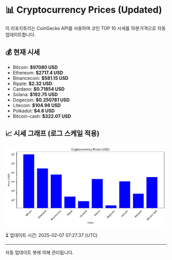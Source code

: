 
# 📊 Cryptocurrency Prices (Updated)

이 리포지토리는 CoinGecko API를 사용하여 코인 TOP 10 시세를 10분가격으로 자동 업데이트합니다.

## 💰 현재 시세
- Bitcoin: **$97080 USD**
- Ethereum: **$2717.4 USD**
- Binancecoin: **$581.15 USD**
- Ripple: **$2.32 USD**
- Cardano: **$0.71854 USD**
- Solana: **$192.75 USD**
- Dogecoin: **$0.250781 USD**
- Litecoin: **$104.98 USD**
- Polkadot: **$4.6 USD**
- Bitcoin-cash: **$322.07 USD**

## 📈 시세 그래프 (로그 스케일 적용)
![Crypto Prices](crypto_prices.png)

⏳ 업데이트 시간: 2025-02-07 07:27:37 (UTC)

---
자동 업데이트 봇에 의해 관리됩니다.
